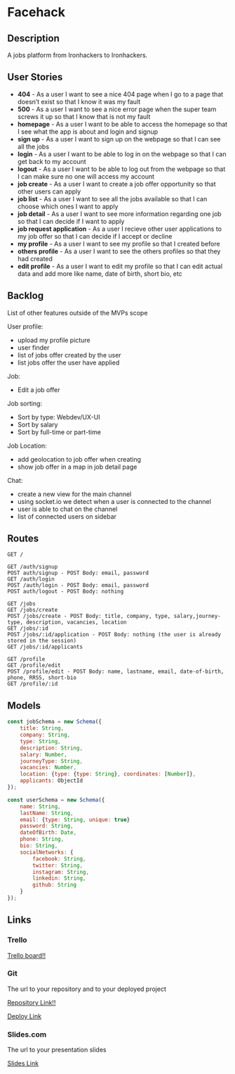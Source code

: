 # Facehack

## Description
A jobs platform from Ironhackers to Ironhackers.
 
## User Stories
 - **404** - As a user I want to see a nice 404 page when I go to a page that doesn’t exist so that I know it was my fault 
 - **500** - As a user I want to see a nice error page when the super team screws it up so that I know that is not my fault
 - **homepage** - As a user I want to be able to access the homepage so that I see what the app is about and login and signup
 - **sign up** - As a user I want to sign up on the webpage so that I can see all the jobs
 - **login** - As a user I want to be able to log in on the webpage so that I can get back to my account
 - **logout** - As a user I want to be able to log out from the webpage so that I can make sure no one will access my account
 - **job create** - As a user I want to create a job offer opportunity so that other users can apply
 - **job list** - As a user I want to see all the jobs available so that I can choose which ones I want to apply
 - **job detail** - As a user I want to see more information regarding one job so that I can decide if I want to apply 
 - **job request application** - As a user I recieve other user applications to my job offer so that I can decide if I accept or decline 
 - **my profile** - As a user I want to see my profile so that I created before
 - **others profile** - As a user I want to see the others profiles so that they had created
 - **edit profile** - As a user I want to edit my profile so that I can edit actual data and add more like name, date of birth, short bio, etc

## Backlog

List of other features outside of the MVPs scope

User profile:
- upload my profile picture
- user finder
- list of jobs offer created by the user
- list jobs offer the user have applied

Job:
- Edit a job offer

Job sorting:
- Sort by type: Webdev/UX-UI
- Sort by salary
- Sort by full-time or part-time

Job Location:
- add geolocation to job offer when creating
- show job offer in a map in job detail page
 
Chat:
- create a new view for the main channel
- using socket.io we detect when a user is connected to the channel
- user is able to chat on the channel
- list of connected users on sidebar

## Routes
```
GET / 

GET /auth/signup
POST auth/signup - POST Body: email, password
GET /auth/login
POST /auth/login - POST Body: email, password
POST auth/logout - POST Body: nothing

GET /jobs
GET /jobs/create
POST /jobs/create - POST Body: title, company, type, salary,journey-type, description, vacancies, location
GET /jobs/:id
POST /jobs/:id/application - POST Body: nothing (the user is already stored in the session)
GET /jobs/:id/applicants

GET /profile
GET /profile/edit
POST /profile/edit - POST Body: name, lastname, email, date-of-birth, phone, RRSS, short-bio
GET /profile/:id

```

## Models

``` javascript
const jobSchema = new Schema({
    title: String,
    company: String,
    type: String,
    description: String,
    salary: Number,
    journeyType: String,
    vacancies: Number,
    location: {type: {type: String}, coordinates: [Number]},
    applicants: ObjectId
});
```    
 
``` javascript
const userSchema = new Schema({
    name: String,
    lastName: String,
    email: {type: String, unique: true}
    password: String,
    dateOfBirth: Date,
    phone: String,
    bio: String,
    socialNetworks: {
        facebook: String,
        twitter: String,
        instagram: String,
        linkedin: String,
        github: String
    }
});
```

## Links

### Trello

[Trello board!!](https://trello.com/b/P8GD72n6/facehack)

### Git

The url to your repository and to your deployed project

[Repository Link!!](https://github.com/nixiescream/face-hack)

[Deploy Link](http://heroku.com)

### Slides.com

The url to your presentation slides

[Slides Link](http://slides.com)
